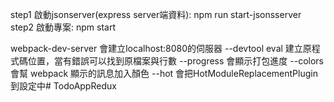 step1 啟動jsonserver(express server端資料): npm run start-jsonsserver
step2 啟動專案: npm start

webpack-dev-server 會建立localhost:8080的伺服器
 --devtool eval 建立原程式碼位置，當有錯誤可以找到原檔案與行數
 --progress 會顯示打包進度
 --colors 會幫 webpack 顯示的訊息加入顏色
 --hot 會把HotModuleReplacementPlugin到設定中# TodoAppRedux
